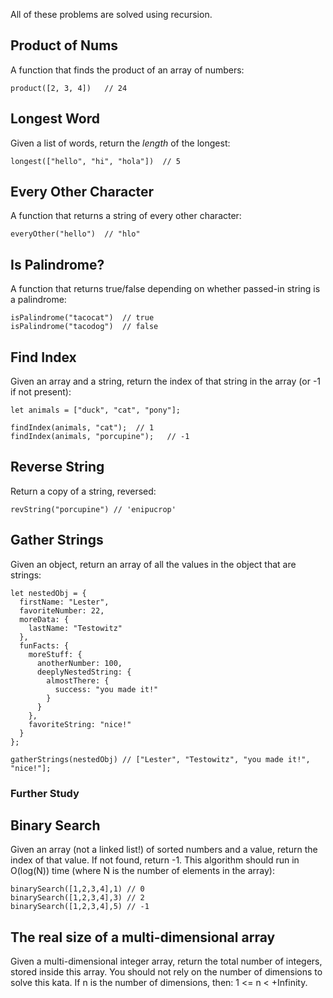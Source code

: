 All of these problems are solved using recursion.

## Product of Nums

A function that finds the product of an array of numbers:

```
product([2, 3, 4])   // 24
```

## Longest Word

Given a list of words, return the _length_ of the longest:

```
longest(["hello", "hi", "hola"])  // 5
```

## Every Other Character

A function that returns a string of every other character:

```
everyOther("hello")  // "hlo"
```

## Is Palindrome?

A function that returns true/false depending on whether passed-in string is a palindrome:

```
isPalindrome("tacocat")  // true
isPalindrome("tacodog")  // false
```

## Find Index

Given an array and a string, return the index of that string in the array (or -1 if not present):

```
let animals = ["duck", "cat", "pony"];

findIndex(animals, "cat");  // 1
findIndex(animals, "porcupine");   // -1
```

## Reverse String

Return a copy of a string, reversed:

```
revString("porcupine") // 'enipucrop'
```

## Gather Strings

Given an object, return an array of all the values in the object that are strings:

```
let nestedObj = {
  firstName: "Lester",
  favoriteNumber: 22,
  moreData: {
    lastName: "Testowitz"
  },
  funFacts: {
    moreStuff: {
      anotherNumber: 100,
      deeplyNestedString: {
        almostThere: {
          success: "you made it!"
        }
      }
    },
    favoriteString: "nice!"
  }
};

gatherStrings(nestedObj) // ["Lester", "Testowitz", "you made it!", "nice!"];
```

### Further Study

## Binary Search

Given an array (not a linked list!) of sorted numbers and a value, return the index of that value. If not found, return -1. This algorithm should run in O(log(N)) time (where N is the number of elements in the array):

```
binarySearch([1,2,3,4],1) // 0
binarySearch([1,2,3,4],3) // 2
binarySearch([1,2,3,4],5) // -1
```

## The real size of a multi-dimensional array

Given a multi-dimensional integer array, return the total number of integers, stored inside this array. You should not rely on the number of dimensions to solve this kata. If n is the number of dimensions, then: 1 <= n < +Infinity.
